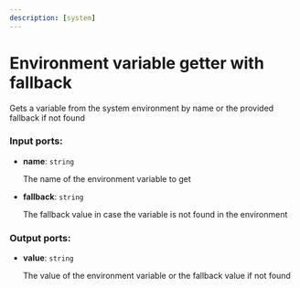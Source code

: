 ```yaml
---
description: [system]
---
```


# Environment variable getter with fallback

Gets a variable from the system environment by name or the provided fallback if not found

### Input ports:

* __name__: ` string `

    The name of the environment variable to get


* __fallback__: ` string `

    The fallback value in case the variable is not found in the environment

### Output ports:

* __value__: ` string `

    The value of the environment variable or the fallback value if not found

